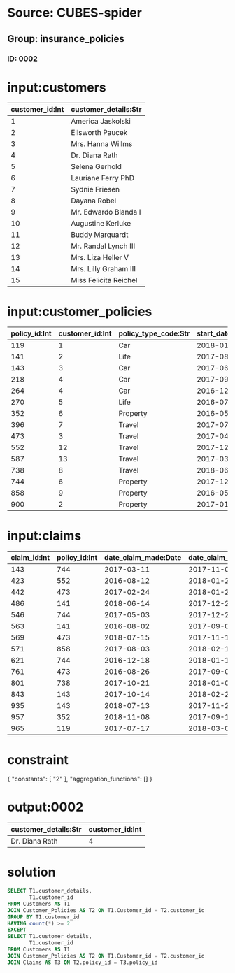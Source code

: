 # Source: CUBES-spider
## Group: insurance_policies
### ID: 0002

# input:customers

| customer_id:Int | customer_details:Str |
|---|---|
| 1 | America Jaskolski |
| 2 | Ellsworth Paucek |
| 3 | Mrs. Hanna Willms |
| 4 | Dr. Diana Rath |
| 5 | Selena Gerhold |
| 6 | Lauriane Ferry PhD |
| 7 | Sydnie Friesen |
| 8 | Dayana Robel |
| 9 | Mr. Edwardo Blanda I |
| 10 | Augustine Kerluke |
| 11 | Buddy Marquardt |
| 12 | Mr. Randal Lynch III |
| 13 | Mrs. Liza Heller V |
| 14 | Mrs. Lilly Graham III |
| 15 | Miss Felicita Reichel |

# input:customer_policies

| policy_id:Int | customer_id:Int | policy_type_code:Str | start_date:Date | end_date:Date |
|---|---|---|---|---|
| 119 | 1 | Car | 2018-01-21 | 2017-12-15 |
| 141 | 2 | Life | 2017-08-21 | 2017-09-29 |
| 143 | 3 | Car | 2017-06-16 | 2017-12-09 |
| 218 | 4 | Car | 2017-09-18 | 2017-11-23 |
| 264 | 4 | Car | 2016-12-25 | 2018-01-25 |
| 270 | 5 | Life | 2016-07-17 | 2018-01-05 |
| 352 | 6 | Property | 2016-05-23 | 2017-12-09 |
| 396 | 7 | Travel | 2017-07-30 | 2017-10-09 |
| 473 | 3 | Travel | 2017-04-24 | 2017-12-14 |
| 552 | 12 | Travel | 2017-12-13 | 2017-11-05 |
| 587 | 13 | Travel | 2017-03-23 | 2017-09-01 |
| 738 | 8 | Travel | 2018-06-16 | 2017-12-04 |
| 744 | 6 | Property | 2017-12-01 | 2018-03-07 |
| 858 | 9 | Property | 2016-05-30 | 2018-02-11 |
| 900 | 2 | Property | 2017-01-20 | 2017-12-11 |

# input:claims

| claim_id:Int | policy_id:Int | date_claim_made:Date | date_claim_settled:Date | amount_claimed:Int | amount_settled:Int |
|---|---|---|---|---|---|
| 143 | 744 | 2017-03-11 | 2017-11-03 | 43884 | 1085 |
| 423 | 552 | 2016-08-12 | 2018-01-27 | 79134 | 1724 |
| 442 | 473 | 2017-02-24 | 2018-01-21 | 70088 | 1189 |
| 486 | 141 | 2018-06-14 | 2017-12-20 | 69696 | 1638 |
| 546 | 744 | 2017-05-03 | 2017-12-22 | 46479 | 1091 |
| 563 | 141 | 2016-08-02 | 2017-09-04 | 41078 | 1570 |
| 569 | 473 | 2018-07-15 | 2017-11-19 | 49743 | 930 |
| 571 | 858 | 2017-08-03 | 2018-02-18 | 89632 | 1528 |
| 621 | 744 | 2016-12-18 | 2018-01-11 | 43708 | 1652 |
| 761 | 473 | 2016-08-26 | 2017-09-04 | 83703 | 1372 |
| 801 | 738 | 2017-10-21 | 2018-01-05 | 3326 | 1353 |
| 843 | 143 | 2017-10-14 | 2018-02-20 | 10209 | 1639 |
| 935 | 143 | 2018-07-13 | 2017-11-22 | 70674 | 1637 |
| 957 | 352 | 2018-11-08 | 2017-09-15 | 38280 | 1050 |
| 965 | 119 | 2017-07-17 | 2018-03-09 | 35824 | 1636 |

# constraint

{
  "constants": [
    "2"
  ],
  "aggregation_functions": []
}

# output:0002

| customer_details:Str | customer_id:Int |
|---|---|
| Dr. Diana Rath | 4 |

# solution

```sql
SELECT T1.customer_details,
       T1.customer_id
FROM Customers AS T1
JOIN Customer_Policies AS T2 ON T1.Customer_id = T2.customer_id
GROUP BY T1.customer_id
HAVING count(*) >= 2
EXCEPT
SELECT T1.customer_details,
       T1.customer_id
FROM Customers AS T1
JOIN Customer_Policies AS T2 ON T1.Customer_id = T2.customer_id
JOIN Claims AS T3 ON T2.policy_id = T3.policy_id
```
